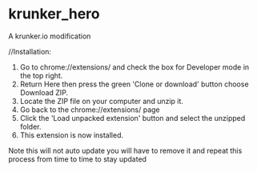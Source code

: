 # krunker_hero
A krunker.io modification

//Installation:
1. Go to chrome://extensions/ and check the box for Developer mode in the top right.
2. Return Here then press the green 'Clone or download' button choose Download ZIP.
3. Locate the ZIP file on your computer and unzip it.
4. Go back to the chrome://extensions/ page
5. Click the 'Load unpacked extension' button and select the unzipped folder.
6. This extension is now installed.

Note this will not auto update you will have to remove it and repeat this process from time to time to stay updated
